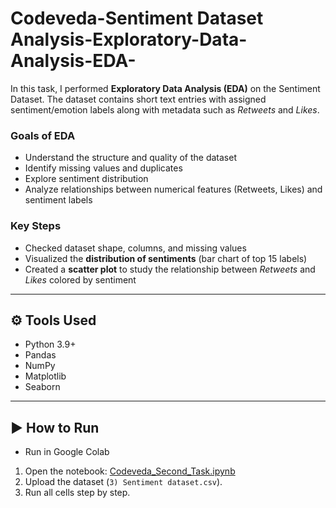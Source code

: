 # Codeveda-Sentiment Dataset Analysis-Exploratory-Data-Analysis-EDA-
In this task, I performed **Exploratory Data Analysis (EDA)** on the Sentiment Dataset.   The dataset contains short text entries with assigned sentiment/emotion labels along with metadata such as *Retweets* and *Likes*.  

### Goals of EDA
- Understand the structure and quality of the dataset  
- Identify missing values and duplicates  
- Explore sentiment distribution  
- Analyze relationships between numerical features (Retweets, Likes) and sentiment labels  

### Key Steps
- Checked dataset shape, columns, and missing values  
- Visualized the **distribution of sentiments** (bar chart of top 15 labels)  
- Created a **scatter plot** to study the relationship between *Retweets* and *Likes* colored by sentiment  

---

## ⚙️ Tools Used
- Python 3.9+  
- Pandas  
- NumPy  
- Matplotlib  
- Seaborn  

---

## ▶️ How to Run

- Run in Google Colab
1. Open the notebook: [Codeveda_Second_Task.ipynb](./Codeveda%20Second%20Task.ipynb)  
2. Upload the dataset (`3) Sentiment dataset.csv`).  
3. Run all cells step by step.  
